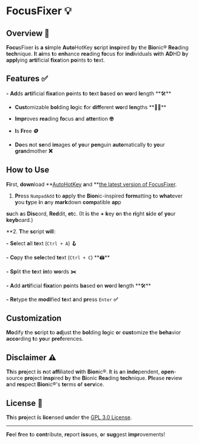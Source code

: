 # FocusFixer 💡

## Overview 📘

**Focu**sFixer **i**s **a** **si**mple **Auto**HotKey **sc**ript **insp**ired **b**y **t**he **Bio**nic® **Rea**ding **tech**nique. **I**t **ai**ms **t**o **enh**ance **rea**ding **fo**cus **f**or **indi**viduals **wi**th **AD**HD **b**y **appl**ying **arti**ficial **fixa**tion **po**ints **t**o **te**xt.

## Features ✅

**-** **Ad**ds **arti**ficial **fixa**tion **po**ints **t**o **te**xt **ba**sed **o**n **wo**rd **le**ngth **🛠**️

- **Cust**omizable **bol**ding **lo**gic **f**or **diff**erent **wo**rd **len**gths **👷‍♂**️

- **Impr**oves **rea**ding **fo**cus **a**nd **atte**ntion **🤓**

- **I**s **Fr**ee **🪙**

- **Do**es **n**ot **se**nd **im**ages **o**f **yo**ur **pen**guin **auto**matically **t**o **yo**ur **gran**dmother **❌**


## How to Use

**Fi**rst, **down**load **[AutoHotKey](https://www.autohotkey.com/) **a**nd **[the latest version of FocusFixer](https://github.com/TamasPeti/FocusFixerAHK/releases).



1. **Pr**ess `NumpadAdd` **t**o **ap**ply **t**he **Bion**ic-inspired **form**atting **t**o **what**ever **y**ou **ty**pe **i**n **a**ny **mark**down **comp**atible **ap**p

**su**ch **a**s **Disc**ord, **Red**dit, **et**c. (It **i**s **t**he **+** **k**ey **o**n **t**he **ri**ght **si**de **o**f **yo**ur **keyb**oard.) 

**2. **T**he **sc**ript **wil**l:

**-** **Se**lect **a**ll **te**xt (`Ctrl + A`) **🪝**

**-** **Co**py **t**he **sele**cted **te**xt (`Ctrl + C`) **🖨**️

 **-** **Sp**lit **t**he **te**xt **in**to **wo**rds **✂️**

 **-** **A**dd **arti**ficial **fixa**tion **po**ints **ba**sed **o**n **wo**rd **le**ngth **🛠**️

 **-** **Re**type **t**he **modi**fied **te**xt **a**nd **pr**ess `Enter` **✅**





## Customization

**Mo**dify **t**he **sc**ript **t**o **ad**just **t**he **bol**ding **lo**gic **o**r **cust**omize **t**he **beha**vior **acco**rding **t**o **yo**ur **pref**erences.

## Disclaimer ⚠️

**Th**is **pro**ject **i**s **n**ot **affi**liated **wi**th **Bion**ic®. **I**t **i**s **a**n **inde**pendent, **open**-source **pro**ject **insp**ired **b**y **t**he **Bi**onic **Rea**ding **tech**nique. **Pl**ease **re**view **a**nd **res**pect **Bion**ic®'s **te**rms **o**f **serv**ice.


## License 📜

**Th**is **pro**ject **i**s **lice**nsed **un**der **t**he [GPL 3.0 License](LICENSE.md).

---

**Fe**el **fr**ee **t**o **cont**ribute, **re**port **iss**ues, **o**r **sug**gest **impr**ovements!
